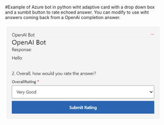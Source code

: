 #Example of Azure bot in python wiht adaptive card with a drop down box and a sumbit button to rate echoed answer.  You can modify to use wiht answers coming back from a OpenAi completion answer. 

![AdaptiveCard](https://github.com/Onemanwolf/bot_adaptive_action/blob/main/image/adapt.png?)
